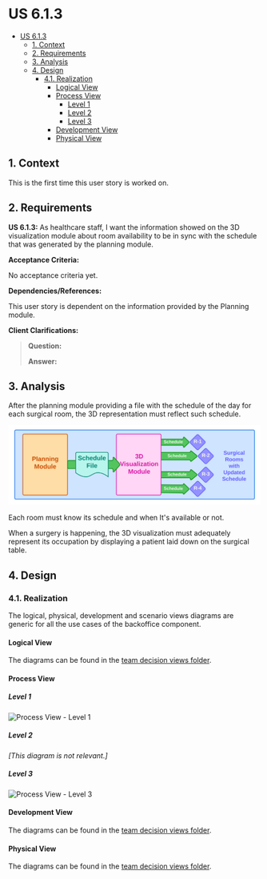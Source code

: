# US 6.1.3

<!-- TOC -->
* [US 6.1.3](#us-613)
  * [1. Context](#1-context)
  * [2. Requirements](#2-requirements)
  * [3. Analysis](#3-analysis)
  * [4. Design](#4-design)
    * [4.1. Realization](#41-realization)
      * [Logical View](#logical-view)
      * [Process View](#process-view)
        * [Level 1](#level-1)
        * [Level 2](#level-2)
        * [Level 3](#level-3)
      * [Development View](#development-view)
      * [Physical View](#physical-view)
<!-- TOC -->


## 1. Context

This is the first time this user story is worked on.

## 2. Requirements

**US 6.1.3:** As healthcare staff, I want the information showed on the 3D visualization module about room availability 
to be in sync with the schedule that was generated by the planning module.

**Acceptance Criteria:**

No acceptance criteria yet.

**Dependencies/References:**

This user story is dependent on the information provided by the Planning module.

**Client Clarifications:**

> **Question:**
>
> **Answer:**

## 3. Analysis

After the planning module providing a file with the schedule of the day for each surgical room, the 3D representation 
must reflect such schedule.

![operation_requests_scheduling.svg](operation_requests_scheduling.svg)

Each room must know its schedule and when It's available or not.

When a surgery is happening, the 3D visualization must
adequately represent its occupation by displaying a patient laid down on the surgical table.

## 4. Design

### 4.1. Realization

The logical, physical, development and scenario views diagrams are generic for all the use cases of the backoffice component.

#### Logical View

The diagrams can be found in the [team decision views folder](../../team-decisions/views/general-views.md#1-logical-view).

#### Process View

##### Level 1

![Process View - Level 1]()

##### Level 2

_[This diagram is not relevant.]_

##### Level 3

![Process View - Level 3]()


#### Development View

The diagrams can be found in the [team decision views folder](../../team-decisions/views/general-views.md#3-development-view).

#### Physical View

The diagrams can be found in the [team decision views folder](../../team-decisions/views/general-views.md#4-physical-view).
